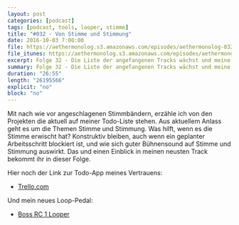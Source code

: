 ```yaml
---
layout: post
categories: [podcast]
tags: [podcast, tools, looper, stimme]
title: "#032 - Von Stimme und Stimmung"
date: 2016-10-03 7:00:00
file: https://aethermonolog.s3.amazonaws.com/episodes/aethermonolog-032.mp3
file_itunes: https://aethermonolog.s3.amazonaws.com/episodes/aethermonolog-032.m4a
excerpt: Folge 32 - Die Liste der angefangenen Tracks wächst und meine Stimme ist noch nicht wieder ganz genesen. Wie man die Stimme wieder auf den Damm bekommt und was dabei hilft, ist Teil der heutigen Sendung.
summary: Folge 32 - Die Liste der angefangenen Tracks wächst und meine Stimme ist noch nicht wieder ganz genesen. Wie man die Stimme wieder auf den Damm bekommt und was dabei hilft, ist Teil der heutigen Sendung. In dieser Episode rede ich unter anderem über die Todo App meiner Wahl <a href="http://trello.com/kaibirkenfeld/recommend">Trello.com</a><br />. Mehr Details zur Sendung findest du auf <a href="http://aethermonolog.de">aethermonolog.de</a>.
duration: "26:55"
length: "26195566"
explicit: "no"
block: "no"
---
```


Mit nach wie vor angeschlagenen Stimmbändern, erzähle ich von den Projekten die aktuell auf meiner Todo-Liste stehen. Aus aktuellem Anlass geht es um die Themen Stimme und Stimmung.
Was hilft, wenn es die Stimme erwischt hat? Konstruktiv bleiben, auch wenn ein geplanter Arbeitsschritt blockiert ist, und wie sich guter Bühnensound auf Stimme und Stimmung auswirkt. Das und einen Einblick in meinen neusten Track bekommt ihr in dieser Folge.

Hier noch der Link zur Todo-App meines Vertrauens:

* [Trello.com](https://trello.com/kaibirkenfeld/recommend)

Und mein neues Loop-Pedal:

* [Boss RC 1 Looper](https://www.thomann.de/de/boss_rc_1.htm?partner_id=39958)
